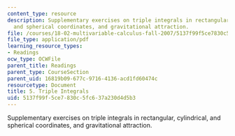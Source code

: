 ```yaml
---
content_type: resource
description: Supplementary exercises on triple integrals in rectangular, cylindrical,
  and spherical coordinates, and gravitational attraction.
file: /courses/18-02-multivariable-calculus-fall-2007/5137f99f5ce7830c5fc637a230d4d5b3_triple_integrals.pdf
file_type: application/pdf
learning_resource_types:
- Readings
ocw_type: OCWFile
parent_title: Readings
parent_type: CourseSection
parent_uid: 16819b09-677c-9716-4136-acd1fd60474c
resourcetype: Document
title: 5. Triple Integrals
uid: 5137f99f-5ce7-830c-5fc6-37a230d4d5b3
---
```

Supplementary exercises on triple integrals in rectangular, cylindrical, and spherical coordinates, and gravitational attraction.

